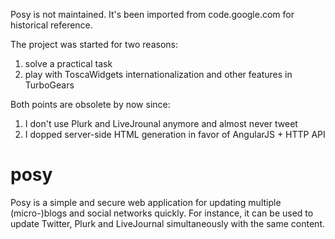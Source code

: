 Posy is not maintained. It's been imported from code.google.com for historical reference.

The project was started for two reasons:

1. solve a practical task
1. play with ToscaWidgets internationalization and other features in TurboGears

Both points are obsolete by now since:

1. I don't use Plurk and LiveJrounal anymore and almost never tweet
1. I dopped server-side HTML generation in favor of AngularJS + HTTP API

# posy

Posy is a simple and secure web application for updating multiple (micro-)blogs and social networks quickly. For instance, it can be used to update Twitter, Plurk and LiveJournal simultaneously with the same content.
